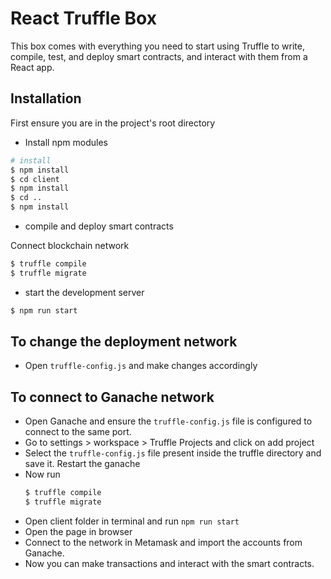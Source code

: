 # React Truffle Box

This box comes with everything you need to start using Truffle to write, compile, test, and deploy smart contracts, and interact with them from a React app.

## Installation

First ensure you are in the project's root directory

- Install npm modules

```sh
# install 
$ npm install
$ cd client
$ npm install
$ cd ..
$ npm install
```

- compile and deploy smart contracts

Connect blockchain network 

```sh
$ truffle compile
$ truffle migrate
```

- start the development server

```sh
$ npm run start
```

## To change the deployment network

- Open `truffle-config.js` and make changes accordingly

## To connect to Ganache network

- Open Ganache and ensure the `truffle-config.js` file is configured to connect to the same port.
- Go to settings > workspace > Truffle Projects and click on add project
- Select the `truffle-config.js` file present inside the truffle directory and save it. Restart the ganache 
- Now run 
  ```sh
  $ truffle compile
  $ truffle migrate 
  ```
- Open client folder in terminal and run `npm run start`
- Open the page in browser
- Connect to the network in Metamask and import the accounts from Ganache.
- Now you can make transactions and interact with the smart contracts.